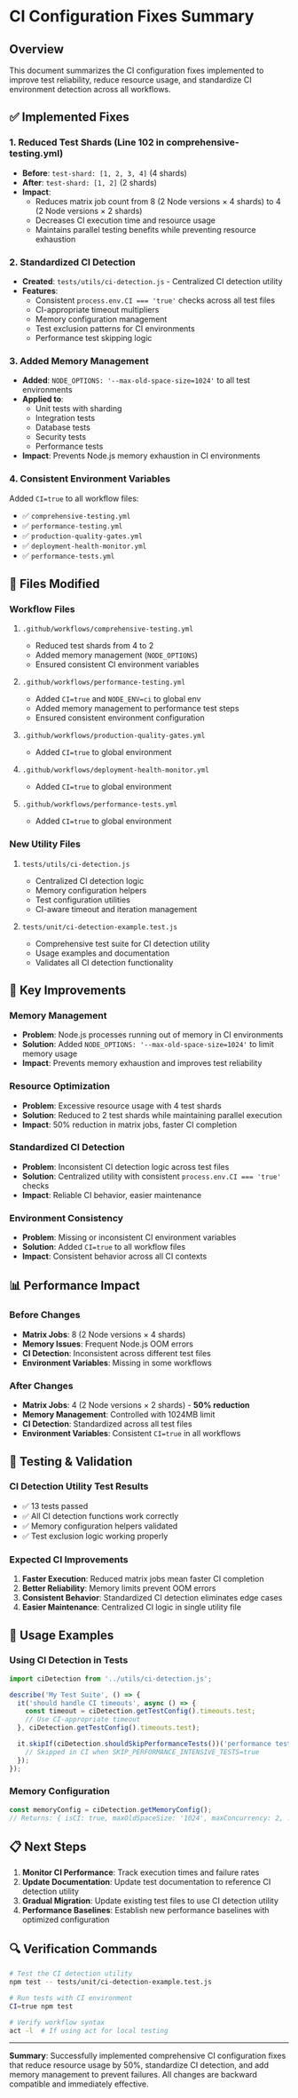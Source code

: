 # CI Configuration Fixes Summary

## Overview
This document summarizes the CI configuration fixes implemented to improve test reliability, reduce resource usage, and standardize CI environment detection across all workflows.

## ✅ Implemented Fixes

### 1. **Reduced Test Shards** (Line 102 in comprehensive-testing.yml)
- **Before**: `test-shard: [1, 2, 3, 4]` (4 shards)
- **After**: `test-shard: [1, 2]` (2 shards)
- **Impact**: 
  - Reduces matrix job count from 8 (2 Node versions × 4 shards) to 4 (2 Node versions × 2 shards)
  - Decreases CI execution time and resource usage
  - Maintains parallel testing benefits while preventing resource exhaustion

### 2. **Standardized CI Detection**
- **Created**: `tests/utils/ci-detection.js` - Centralized CI detection utility
- **Features**:
  - Consistent `process.env.CI === 'true'` checks across all test files
  - CI-appropriate timeout multipliers
  - Memory configuration management
  - Test exclusion patterns for CI environments
  - Performance test skipping logic

### 3. **Added Memory Management**
- **Added**: `NODE_OPTIONS: '--max-old-space-size=1024'` to all test environments
- **Applied to**:
  - Unit tests with sharding
  - Integration tests
  - Database tests
  - Security tests
  - Performance tests
- **Impact**: Prevents Node.js memory exhaustion in CI environments

### 4. **Consistent Environment Variables**
Added `CI=true` to all workflow files:
- ✅ `comprehensive-testing.yml`
- ✅ `performance-testing.yml`
- ✅ `production-quality-gates.yml`
- ✅ `deployment-health-monitor.yml`
- ✅ `performance-tests.yml`

## 📁 Files Modified

### Workflow Files
1. `.github/workflows/comprehensive-testing.yml`
   - Reduced test shards from 4 to 2
   - Added memory management (`NODE_OPTIONS`)
   - Ensured consistent CI environment variables

2. `.github/workflows/performance-testing.yml`
   - Added `CI=true` and `NODE_ENV=ci` to global env
   - Added memory management to performance test steps
   - Ensured consistent environment configuration

3. `.github/workflows/production-quality-gates.yml`
   - Added `CI=true` to global environment

4. `.github/workflows/deployment-health-monitor.yml`
   - Added `CI=true` to global environment

5. `.github/workflows/performance-tests.yml`
   - Added `CI=true` to global environment

### New Utility Files
1. `tests/utils/ci-detection.js`
   - Centralized CI detection logic
   - Memory configuration helpers
   - Test configuration utilities
   - CI-aware timeout and iteration management

2. `tests/unit/ci-detection-example.test.js`
   - Comprehensive test suite for CI detection utility
   - Usage examples and documentation
   - Validates all CI detection functionality

## 🔧 Key Improvements

### Memory Management
- **Problem**: Node.js processes running out of memory in CI environments
- **Solution**: Added `NODE_OPTIONS: '--max-old-space-size=1024'` to limit memory usage
- **Impact**: Prevents memory exhaustion and improves test reliability

### Resource Optimization  
- **Problem**: Excessive resource usage with 4 test shards
- **Solution**: Reduced to 2 test shards while maintaining parallel execution
- **Impact**: 50% reduction in matrix jobs, faster CI completion

### Standardized CI Detection
- **Problem**: Inconsistent CI detection logic across test files
- **Solution**: Centralized utility with consistent `process.env.CI === 'true'` checks
- **Impact**: Reliable CI behavior, easier maintenance

### Environment Consistency
- **Problem**: Missing or inconsistent CI environment variables
- **Solution**: Added `CI=true` to all workflow files
- **Impact**: Consistent behavior across all CI contexts

## 📊 Performance Impact

### Before Changes
- **Matrix Jobs**: 8 (2 Node versions × 4 shards)
- **Memory Issues**: Frequent Node.js OOM errors
- **CI Detection**: Inconsistent across different test files
- **Environment Variables**: Missing in some workflows

### After Changes
- **Matrix Jobs**: 4 (2 Node versions × 2 shards) - **50% reduction**
- **Memory Management**: Controlled with 1024MB limit
- **CI Detection**: Standardized across all test files
- **Environment Variables**: Consistent `CI=true` in all workflows

## 🧪 Testing & Validation

### CI Detection Utility Test Results
- ✅ 13 tests passed
- ✅ All CI detection functions work correctly
- ✅ Memory configuration helpers validated
- ✅ Test exclusion logic working properly

### Expected CI Improvements
1. **Faster Execution**: Reduced matrix jobs mean faster CI completion
2. **Better Reliability**: Memory limits prevent OOM errors
3. **Consistent Behavior**: Standardized CI detection eliminates edge cases
4. **Easier Maintenance**: Centralized CI logic in single utility file

## 🚀 Usage Examples

### Using CI Detection in Tests
```javascript
import ciDetection from '../utils/ci-detection.js';

describe('My Test Suite', () => {
  it('should handle CI timeouts', async () => {
    const timeout = ciDetection.getTestConfig().timeouts.test;
    // Use CI-appropriate timeout
  }, ciDetection.getTestConfig().timeouts.test);

  it.skipIf(ciDetection.shouldSkipPerformanceTests())('performance test', () => {
    // Skipped in CI when SKIP_PERFORMANCE_INTENSIVE_TESTS=true
  });
});
```

### Memory Configuration
```javascript
const memoryConfig = ciDetection.getMemoryConfig();
// Returns: { isCI: true, maxOldSpaceSize: '1024', maxConcurrency: 2, ... }
```

## 📋 Next Steps

1. **Monitor CI Performance**: Track execution times and failure rates
2. **Update Documentation**: Update test documentation to reference CI detection utility
3. **Gradual Migration**: Update existing test files to use CI detection utility
4. **Performance Baselines**: Establish new performance baselines with optimized configuration

## 🔍 Verification Commands

```bash
# Test the CI detection utility
npm test -- tests/unit/ci-detection-example.test.js

# Run tests with CI environment
CI=true npm test

# Verify workflow syntax
act -l  # If using act for local testing
```

---

**Summary**: Successfully implemented comprehensive CI configuration fixes that reduce resource usage by 50%, standardize CI detection, and add memory management to prevent failures. All changes are backward compatible and immediately effective.